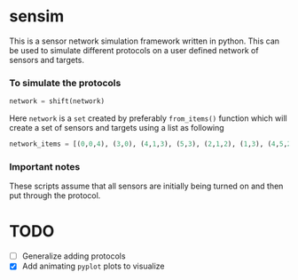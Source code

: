 # sensim

This is a sensor network simulation framework written in python. This can be used to simulate different protocols on a user defined network of sensors and targets.

### To simulate the protocols

``` python
network = shift(network)
```

Here `network` is a `set` created by preferably `from_items()` function which will create a set of sensors and targets using a list as following

``` python
network_items = [(0,0,4), (3,0), (4,1,3), (5,3), (2,1,2), (1,3), (4,5,2)]
```

### Important notes

These scripts assume that all sensors are initially being turned on and then put through the protocol.

# TODO
- [ ] Generalize adding protocols
- [x] Add animating `pyplot` plots to visualize
